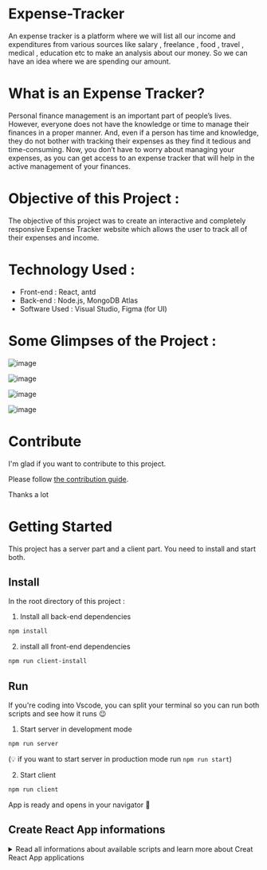 # Expense-Tracker
An expense tracker is a platform where we will list all our income and expenditures from various sources like salary , freelance , food , travel , medical , education etc to make an analysis about our money. So we can have an idea where we are spending our amount.

# What is an Expense Tracker?
Personal finance management is an important part of people’s lives. However, everyone does not have the knowledge or time to manage their finances in a proper manner. And, even if a person has time and knowledge, they do not bother with tracking their expenses as they find it tedious and time-consuming. Now, you don’t have to worry about managing your expenses, as you can get access to an expense tracker that will help in the active management of your finances.

# Objective of this Project :

The objective of this project was to create an interactive and completely responsive Expense Tracker website which allows the user to track all of their expenses and income.

# Technology Used :
* Front-end : React, antd 
* Back-end : Node.js, MongoDB Atlas 
* Software Used : Visual Studio, Figma (for UI)

# Some Glimpses of the Project :

![image](https://user-images.githubusercontent.com/90444477/179441638-d8dc945c-35d2-42f8-8bef-98ea96a2a3f6.png)

![image](https://user-images.githubusercontent.com/90444477/179441674-e385e380-c99c-4ede-b710-4e22d8e85855.png)

![image](https://user-images.githubusercontent.com/90444477/179441513-1ba3e4a2-2b61-45cc-b810-c4d3d4c64e74.png)

![image](https://user-images.githubusercontent.com/90444477/179441577-33ce79a9-4c23-4d95-b299-d8a411714527.png)

# Contribute

I'm glad if you want to contribute to this project. 

Please follow [the contribution guide](./CONTRIBUTING.md).

Thanks a lot


# Getting Started

This project has a server part and a client part. You need to install and start both.

## Install

In the root directory of this project :

1. Install all back-end dependencies

```bash
npm install
```
2. install all front-end dependencies

```bash
npm run client-install
```

## Run

If you're coding into Vscode, you can split your terminal so you can run both scripts and see how it runs 😉

1. Start server in development mode

```bash
npm run server
```
(💡 if you want to start server in production mode run `npm run start`)

2. Start client

```bash
npm run client
```
App is ready and opens in your navigator 🎉

## Create React App informations

<details>
<summary>Read all informations about available scripts and learn more about Creat React App applications</summary>
This project was bootstrapped with [Create React App](https://github.com/facebook/create-react-app).

## Available Scripts

In the project directory, you can run:

### `npm start`

Runs the app in the development mode.\
Open [http://localhost:3000](http://localhost:3000) to view it in your browser.

The page will reload when you make changes.\
You may also see any lint errors in the console.

### `npm test`

Launches the test runner in the interactive watch mode.\
See the section about [running tests](https://facebook.github.io/create-react-app/docs/running-tests) for more information.

### `npm run build`

Builds the app for production to the `build` folder.\
It correctly bundles React in production mode and optimizes the build for the best performance.

The build is minified and the filenames include the hashes.\
Your app is ready to be deployed!

See the section about [deployment](https://facebook.github.io/create-react-app/docs/deployment) for more information.

### `npm run eject`

**Note: this is a one-way operation. Once you `eject`, you can't go back!**

If you aren't satisfied with the build tool and configuration choices, you can `eject` at any time. This command will remove the single build dependency from your project.

Instead, it will copy all the configuration files and the transitive dependencies (webpack, Babel, ESLint, etc) right into your project so you have full control over them. All of the commands except `eject` will still work, but they will point to the copied scripts so you can tweak them. At this point you're on your own.

You don't have to ever use `eject`. The curated feature set is suitable for small and middle deployments, and you shouldn't feel obligated to use this feature. However we understand that this tool wouldn't be useful if you couldn't customize it when you are ready for it.

## Learn More

You can learn more in the [Create React App documentation](https://facebook.github.io/create-react-app/docs/getting-started).

To learn React, check out the [React documentation](https://reactjs.org/).

### Code Splitting

This section has moved here: [https://facebook.github.io/create-react-app/docs/code-splitting](https://facebook.github.io/create-react-app/docs/code-splitting)

### Analyzing the Bundle Size

This section has moved here: [https://facebook.github.io/create-react-app/docs/analyzing-the-bundle-size](https://facebook.github.io/create-react-app/docs/analyzing-the-bundle-size)

### Making a Progressive Web App

This section has moved here: [https://facebook.github.io/create-react-app/docs/making-a-progressive-web-app](https://facebook.github.io/create-react-app/docs/making-a-progressive-web-app)

### Advanced Configuration

This section has moved here: [https://facebook.github.io/create-react-app/docs/advanced-configuration](https://facebook.github.io/create-react-app/docs/advanced-configuration)

### Deployment

This section has moved here: [https://facebook.github.io/create-react-app/docs/deployment](https://facebook.github.io/create-react-app/docs/deployment)

### `npm run build` fails to minify

This section has moved here: [https://facebook.github.io/create-react-app/docs/troubleshooting#npm-run-build-fails-to-minify](https://facebook.github.io/create-react-app/docs/troubleshooting#npm-run-build-fails-to-minify)
</details>
